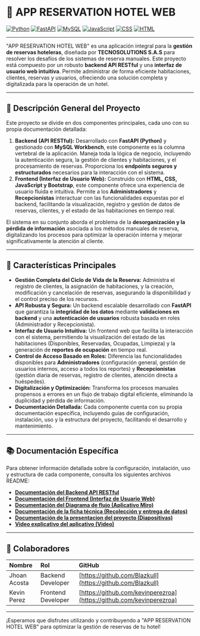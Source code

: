# 🏨 APP RESERVATION HOTEL WEB

[![Python](https://img.shields.io/badge/python-3.10+-blue.svg)](https://www.python.org/downloads/)
[![FastAPI](https://img.shields.io/badge/FastAPI-Framework-green.svg)](https://fastapi.tiangolo.com/)
[![MySQL](https://img.shields.io/badge/MySQL-8%2B-blue.svg)](https://www.mysql.com/)
[![JavaScript](https://img.shields.io/badge/JavaScript-ES6+-F7DF1E.svg)](https://developer.mozilla.org/es/docs/Web/JavaScript)
[![CSS](https://img.shields.io/badge/CSS-Styling-1572B6.svg)](https://developer.mozilla.org/es/docs/Web/CSS)
[![HTML](https://img.shields.io/badge/HTML5-Markup-E34F26.svg)](https://developer.mozilla.org/es/docs/Web/HTML)

---

"APP RESERVATION HOTEL WEB" es una aplicación integral para la **gestión de reservas hoteleras**, diseñada por **TECNOSOLUTIONS S.A.S** para resolver los desafíos de los sistemas de reserva manuales. Este proyecto está compuesto por un robusto **backend API RESTful** y una **interfaz de usuario web intuitiva**. Permite administrar de forma eficiente habitaciones, clientes, reservas y usuarios, ofreciendo una solución completa y digitalizada para la operación de un hotel.

---

## 🌟 Descripción General del Proyecto

Este proyecto se divide en dos componentes principales, cada uno con su propia documentación detallada:

1.  **Backend (API RESTful):** Desarrollado con **FastAPI (Python)** y gestionado con **MySQL Workbench**, este componente es la columna vertebral de la aplicación. Maneja toda la lógica de negocio, incluyendo la autenticación segura, la gestión de clientes y habitaciones, y el procesamiento de reservas. Proporciona los **endpoints seguros y estructurados** necesarios para la interacción con el sistema.
2.  **Frontend (Interfaz de Usuario Web):** Construido con **HTML, CSS, JavaScript y Bootstrap**, este componente ofrece una experiencia de usuario fluida e intuitiva. Permite a los **Administradores** y **Recepcionistas** interactuar con las funcionalidades expuestas por el backend, facilitando la visualización, registro y gestión de datos de reservas, clientes, y el estado de las habitaciones en tiempo real.

El sistema en su conjunto aborda el problema de la **desorganización y la pérdida de información** asociada a los métodos manuales de reserva, digitalizando los procesos para optimizar la operación interna y mejorar significativamente la atención al cliente.

---

## 🚀 Características Principales

* **Gestión Completa del Ciclo de Vida de la Reserva:** Administra el registro de clientes, la asignación de habitaciones, y la creación, modificación y cancelación de reservas, asegurando la disponibilidad y el control preciso de los recursos.
* **API Robusta y Segura:** Un backend escalable desarrollado con **FastAPI** que garantiza la **integridad de los datos** mediante **validaciones en backend** y una **autenticación de usuarios** robusta basada en roles (Administrador y Recepcionista).
* **Interfaz de Usuario Intuitiva:** Un frontend web que facilita la interacción con el sistema, permitiendo la visualización del estado de las habitaciones (Disponibles, Reservadas, Ocupadas, Limpieza) y la generación de **reportes de ocupación** en tiempo real.
* **Control de Acceso Basado en Roles:** Diferencia las funcionalidades disponibles para **Administradores** (configuración general, gestión de usuarios internos, acceso a todos los reportes) y **Recepcionistas** (gestión diaria de reservas, registro de clientes, atención directa a huéspedes).
* **Digitalización y Optimización:** Transforma los procesos manuales propensos a errores en un flujo de trabajo digital eficiente, eliminando la duplicidad y pérdida de información.
* **Documentación Detallada:** Cada componente cuenta con su propia documentación específica, incluyendo guías de configuración, instalación, uso y la estructura del proyecto, facilitando el desarrollo y mantenimiento.

---

## 📚 Documentación Específica

Para obtener información detallada sobre la configuración, instalación, uso y estructura de cada componente, consulta los siguientes archivos README:

* **[Documentación del Backend API RESTful](APLICACION%20WEB%20HOTEL/BACKEND-APP-RESERVATION-HOTEL-WEB/README.md)**
* **[Documentación del Frontend (Interfaz de Usuario Web)](APLICACION%20WEB%20HOTEL/FRONT-APP-HOTEL-administrador/README.MD)**
* **[Documentación del Diagrama de flujo (Aplicativo Miro)](https://miro.com/welcomeonboard/Q3g2bElTNnY2ZDFtcTRielk0U1ZLZjJiZjNlemhWRzExUHlvOWpjWFh1S0ZYUnFFTjk3WkpYQ2J3NHJUcklpSGpYSjNQdDRaK0tIalNzTWY5WWFWYW1Ka1o4QnI1Um1pQkttd1V5SkpPUkJqTmxOQlpLM25mQVNFWkZNUVV3MDlyVmtkMG5hNDA3dVlncnBvRVB2ZXBnPT0hdjE=?share_link_id=243782966114)**
* **[Documentación de la ficha técnica (Recolección y entrega de datos)](https://github.com/Blazkull/APP-HOTEL-WEB/blob/main/FICHA%20TECNICA%20APP%20HOTEL.pdf)**
* **[Documentación de la presentacion del proyecto (Diapositivas)](https://github.com/Blazkull/APP-HOTEL-WEB/blob/main/FICHA%20TECNICA%20APP%20HOTEL.pdf)**
* **[Video explicativo del aplicativo (Video)](https://drive.google.com/file/d/1KFW7BIMFhRMQSU0VKcCWmiPjF0uEt0mI/view?usp=sharing)**
---

## 👥 Colaboradores

| Nombre             | Rol                   | GitHub                                         |
| :----------------- | :-------------------- | :--------------------------------------------- |
| Jhoan Acosta       | Backend Developer     | [https://github.com/Blazkull](https://github.com/Blazkull) |
| Kevin Perez        | Frontend Developer    | [https://github.com/kevinperezroa](https://github.com/kevinperezroa) |


---

¡Esperamos que disfrutes utilizando y contribuyendo a "APP RESERVATION HOTEL WEB" para optimizar la gestión de reservas de tu hotel!
